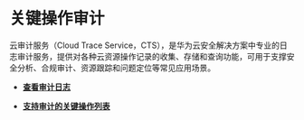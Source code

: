 # 关键操作审计<a name="bms_umn_0067"></a>

云审计服务（Cloud Trace Service，CTS），是华为云安全解决方案中专业的日志审计服务，提供对各种云资源操作记录的收集、存储和查询功能，可用于支撑安全分析、合规审计、资源跟踪和问题定位等常见应用场景。

-   **[查看审计日志](查看审计日志.md)**  

-   **[支持审计的关键操作列表](支持审计的关键操作列表.md)**  


